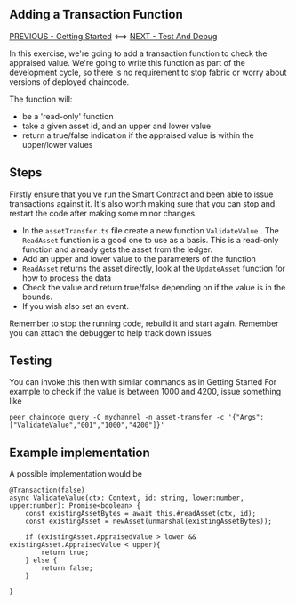 ## Adding a Transaction Function

[PREVIOUS - Getting Started](./01-Exercise-Getting-Started.md) <==>  [NEXT - Test And Debug](./03-Test-And-Debug-Reference.md)
 
 In this exercise, we're going to add a transaction function to check the appraised value. We're going to write this function as part of the development cycle, so there is no requirement to stop fabric or worry about versions of deployed chaincode.

The function will:

- be a 'read-only' function
- take a given asset id, and an upper and lower value
- return a true/false indication if the appraised value is within the upper/lower values

## Steps

Firstly ensure that you've run the Smart Contract and been able to issue transactions against it. It's also worth making sure that you can stop and restart the code after making some minor changes. 

- In the `assetTransfer.ts` file create a new function `ValidateValue` . The `ReadAsset` function is a good one to use as a basis. This is a read-only function and already gets the asset from the ledger.
-  Add an upper and lower value to the parameters of the function
- `ReadAsset` returns the asset directly, look at the `UpdateAsset` function for how to process the data
- Check the value and return true/false depending on if the value is in the bounds.
- If you wish also set an event.

Remember to stop the running code, rebuild it and start again. Remember you can attach the debugger to help track down issues

## Testing

You can invoke this then with similar commands as in Getting Started
For example to check if the value is between 1000 and 4200, issue something like

```
peer chaincode query -C mychannel -n asset-transfer -c '{"Args":["ValidateValue","001","1000","4200"]}'
```

## Example implementation

A possible implementation would be 

```
@Transaction(false)
async ValidateValue(ctx: Context, id: string, lower:number, upper:number): Promise<boolean> {
    const existingAssetBytes = await this.#readAsset(ctx, id);
    const existingAsset = newAsset(unmarshal(existingAssetBytes));

    if (existingAsset.AppraisedValue > lower && existingAsset.AppraisedValue < upper){
        return true;
    } else {
        return false;
    }
    
}
```
